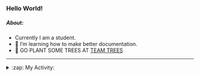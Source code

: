 ### Hello World!

##### About:
- Currently I am a student.
- 🌱 I’m learning how to make better documentation.
- 🌱 GO PLANT SOME TREES AT [TEAM TREES](https://teamtrees.org/)

---
<details>
  <summary>:zap: My Activity:</summary>
  
<!--START_SECTION:waka-->
![Code Time](http://img.shields.io/badge/Code%20Time-1%2C132%20hrs%204%20mins-blue)

**I'm a Night 🦉** 

```text
🌞 Morning                1110 commits        ██░░░░░░░░░░░░░░░░░░░░░░░   08.23 % 
🌆 Daytime                5038 commits        █████████░░░░░░░░░░░░░░░░   37.36 % 
🌃 Evening                3862 commits        ███████░░░░░░░░░░░░░░░░░░   28.64 % 
🌙 Night                  3474 commits        ██████░░░░░░░░░░░░░░░░░░░   25.76 % 
```
📅 **I'm Most Productive on Wednesday** 

```text
Monday                   2122 commits        ████░░░░░░░░░░░░░░░░░░░░░   15.74 % 
Tuesday                  1663 commits        ███░░░░░░░░░░░░░░░░░░░░░░   12.33 % 
Wednesday                3169 commits        ██████░░░░░░░░░░░░░░░░░░░   23.50 % 
Thursday                 1536 commits        ███░░░░░░░░░░░░░░░░░░░░░░   11.39 % 
Friday                   1293 commits        ██░░░░░░░░░░░░░░░░░░░░░░░   09.59 % 
Saturday                 1242 commits        ██░░░░░░░░░░░░░░░░░░░░░░░   09.21 % 
Sunday                   2459 commits        █████░░░░░░░░░░░░░░░░░░░░   18.24 % 
```


📊 **This Week I Spent My Time On** 

```text
🔥 Editors: 
VS Code                  2 hrs 52 mins       █████████████████████████   100.00 % 

🐱‍💻 Projects: 
praise                   1 hr 29 mins        █████████████░░░░░░░░░░░░   51.64 % 
discord-bot              1 hr 23 mins        ████████████░░░░░░░░░░░░░   48.36 % 
```


 Last Updated on 31/05/2023 08:08:24 UTC
<!--END_SECTION:waka-->
</details>

